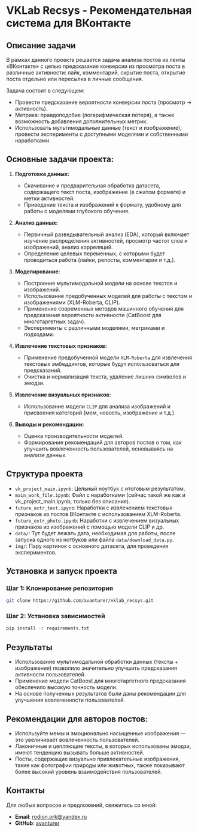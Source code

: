 # VKLab Recsys - Рекомендательная система для ВКонтакте

## Описание задачи

В рамках данного проекта решается задача анализа постов из ленты «ВКонтакте» с целью предсказания конверсии из просмотра поста в различные активности: лайк, комментарий, скрытие поста, открытие поста отдельно или пересылка в личные сообщения.

Задача состоит в следующем:
- Провести предсказание вероятности конверсии поста (просмотр -> активность).
- Метрика: правдоподобие (логарифмическая потеря), а также возможность добавления дополнительных метрик.
- Использовать мультимодальные данные (текст и изображение), провести эксперименты с доступными моделями и собственными наработками.

## Основные задачи проекта:

1. **Подготовка данных:**
   - Скачивание и предварительная обработка датасета, содержащего текст поста, изображение (в сжатом формате) и метки активностей.
   - Приведение текста и изображений к формату, удобному для работы с моделями глубокого обучения.

2. **Анализ данных:**
   - Первичный разведывательный анализ (EDA), который включает изучение распределения активностей, просмотр частот слов и изображений, анализ корреляций.
   - Определение целевых переменных, с которыми будет проводиться работа (лайки, репосты, комментарии и т.д.).

3. **Моделирование:**
   - Построение мультимодальной модели на основе текстов и изображений.
   - Использование предобученных моделей для работы с текстом и изображениями (XLM-Roberta, CLIP).
   - Применение современных методов машинного обучения для предсказания вероятности активности (CatBoost для многотаргетных задач).
   - Эксперименты с различными моделями, метриками и подходами.

4. **Извлечение текстовых признаков:**
   - Применение предобученной модели `XLM-Roberta` для извлечения текстовых эмбеддингов, которые будут использоваться для предсказаний.
   - Очистка и нормализация текста, удаление лишних символов и эмодзи.

5. **Извлечение визуальных признаков:**
   - Использование модели `CLIP` для анализа изображений и присвоения категорий (мем, новость, изображение и т.д.).

6. **Выводы и рекомендации:**
   - Оценка производительности моделей.
   - Формирование рекомендаций для авторов постов о том, как улучшить вовлеченность пользователей, основываясь на анализе данных.

## Структура проекта

- `vk_project_main.ipynb`: Цельный ноутбук с итоговым результатом.
- `main_work_file.ipynb`: Файл с наработками (сейчас такой же как и vk_project_main.ipynb, только без описания).
- `future_extr_text.ipynb`: Наработки с извлечением текстовых признаков из постов ВКонтакте с использованием XLM-Roberta.
- `future_extr_photo.ipynb`: Наработки с извлечением визуальных признаков из изображений с помощью модели CLIP и др.
- `data/`: Тут будет лежать дата, необходимая для работы, после запуска одного из нотбуков или файла `data/download_data.py`.
- `img/`: Пару картинок с основного датасета, для проведения экспериментов.

## Установка и запуск проекта

### Шаг 1: Клонирование репозитория
```bash
git clone https://github.com/avanturer/vklab_recsys.git
```

### Шаг 2: Установка зависимостей
```bash
pip install -r requirements.txt
```

## Результаты

- Использование мультимодальной обработки данных (тексты + изображения) позволило значительно улучшить предсказания активности пользователей.
- Применение модели CatBoost для многотаргетного предсказания обеспечило высокую точность модели.
- На основе полученных результатов были даны рекомендации для улучшения вовлеченности пользователей.

## Рекомендации для авторов постов:
- Используйте мемы и эмоционально насыщенные изображения — это увеличивает вовлеченность пользователей.
- Лаконичные и цепляющие тексты, в которых использованы эмодзи, имеют тенденцию вызывать больше активностей.
- Посты, содержащие визуально привлекательные изображения, такие как фотографии природы или животных, также показывают более высокий уровень взаимодействия пользователей.

## Контакты
Для любых вопросов и предложений, свяжитесь со мной:

- **Email**: rodion.ork@yandex.ru
- **GitHub**: [avanturer](https://github.com/avanturer)
